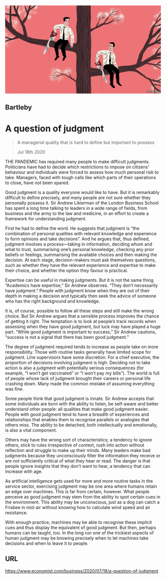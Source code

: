 ![](./images/20200718_WBD001_0.jpg)

## Bartleby

# A question of judgment

> A managerial quality that is hard to define but important to possess

> Jul 18th 2020

THE PANDEMIC has required many people to make difficult judgments. Politicians have had to decide which restrictions to impose on citizens’ behaviour and individuals were forced to assess how much personal risk to take. Managers, faced with tough calls like which parts of their operations to close, have not been spared.

Good judgment is a quality everyone would like to have. But it is remarkably difficult to define precisely, and many people are not sure whether they personally possess it. Sir Andrew Likierman of the London Business School has spent a long time talking to leaders in a wide range of fields, from business and the army to the law and medicine, in an effort to create a framework for understanding judgment.

First he had to define the word. He suggests that judgment is “the combination of personal qualities with relevant knowledge and experience to form opinions and take decisions”. And he argues that, thus defined, judgment involves a process—taking in information, deciding whom and what to trust, summarising one’s personal knowledge, checking any prior beliefs or feelings, summarising the available choices and then making the decision. At each stage, decision-makers must ask themselves questions, such as whether they have the relevant experience and expertise to make their choice, and whether the option they favour is practical.

Expertise can be useful in making judgments. But it is not the same thing. “Academics have expertise,” Sir Andrew observes. “They don’t necessarily have judgment.” People with judgment know when they are out of their depth in making a decision and typically then seek the advice of someone who has the right background and knowledge.



It is, of course, possible to follow all these steps and still make the wrong choice. But Sir Andrew argues that a sensible process improves the chance of getting it right. The temptation is to look at people’s track records when assessing when they have good judgment, but luck may have played a huge part. “While good judgment is important to success,” Sir Andrew cautions, “success is not a signal that there has been good judgment.”

The degree of judgment required tends to increase as people take on more responsibility. Those with routine tasks generally have limited scope for judgment. Line supervisors have some discretion. For a chief executive, the proportion of decisions involving judgment is high. Deciding not to take action is also a judgment with potentially serious consequences (for example, “I won’t get vaccinated” or “I won’t pay my bills”). The world is full of people whose lack of judgment brought their careers or personal life crashing down. Many made the common mistake of assuming everything was fine.

Some people think that good judgment is innate. Sir Andrew accepts that some individuals are born with the ability to listen, be self-aware and better understand other people: all qualities that make good judgment easier. People with good judgment tend to have a breadth of experiences and relationships that enables them to recognise parallels or analogies that others miss. The ability to be detached, both intellectually and emotionally, is also a vital component.

Others may have the wrong sort of characteristics; a tendency to ignore others, stick to rules irrespective of context, rush into action without reflection and struggle to make up their minds. Many leaders make bad judgments because they unconsciously filter the information they receive or are not sufficiently critical of what they hear or read. The danger is that people ignore insights that they don’t want to hear, a tendency that can increase with age.

As artificial intelligence gets used for more and more routine tasks in the service sector, exercising judgment may be one area where humans retain an edge over machines. This is far from certain, however. What people perceive as good judgment may stem from the ability to spot certain cues in the environment. This ability may be unconscious, just as a dog can catch a Frisbee in mid-air without knowing how to calculate wind speed and air resistance.

With enough practice, machines may be able to recognise these implicit cues and thus display the equivalent of good judgment. But then, perhaps humans can be taught, too. In the long run one of the trickiest aspects of human judgment may be knowing precisely when to let machines take decisions and when to leave it to people.

## URL

https://www.economist.com/business/2020/07/18/a-question-of-judgment
